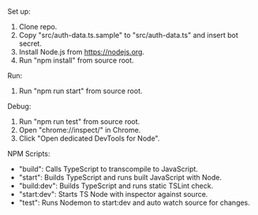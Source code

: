 Set up:
  1. Clone repo.
  2. Copy "src/auth-data.ts.sample" to "src/auth-data.ts" and insert bot secret.
  3. Install Node.js from https://nodejs.org.
  4. Run "npm install" from source root.

Run:
  1. Run "npm run start" from source root.

Debug:
  1. Run "npm run test" from source root.
  2. Open "chrome://inspect/" in Chrome.
  3. Click "Open dedicated DevTools for Node".

NPM Scripts:
  - "build": Calls TypeScript to transcompile to JavaScript.
  - "start": Builds TypeScript and runs built JavaScript with Node.
  - "build:dev": Builds TypeScript and runs static TSLint check.
  - "start:dev": Starts TS Node with inspector against source.
  - "test": Runs Nodemon to start:dev and auto watch source for changes.